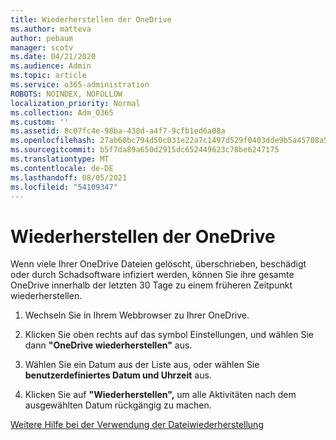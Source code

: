 ```yaml
---
title: Wiederherstellen der OneDrive
ms.author: matteva
author: pebaum
manager: scotv
ms.date: 04/21/2020
ms.audience: Admin
ms.topic: article
ms.service: o365-administration
ROBOTS: NOINDEX, NOFOLLOW
localization_priority: Normal
ms.collection: Adm_O365
ms.custom: ''
ms.assetid: 8c07fc4e-98ba-438d-a4f7-9cfb1ed6a08a
ms.openlocfilehash: 27ab60bc794d50c031e22a7c1497d529f0403dde9b5a45708a54495117c1939f
ms.sourcegitcommit: b5f7da89a650d2915dc652449623c78be6247175
ms.translationtype: MT
ms.contentlocale: de-DE
ms.lasthandoff: 08/05/2021
ms.locfileid: "54109347"
---
```

# <a name="restore-your-onedrive"></a>Wiederherstellen der OneDrive

Wenn viele Ihrer OneDrive Dateien gelöscht, überschrieben, beschädigt oder durch Schadsoftware infiziert werden, können Sie ihre gesamte OneDrive innerhalb der letzten 30 Tage zu einem früheren Zeitpunkt wiederherstellen.
  
1. Wechseln Sie in Ihrem Webbrowser zu Ihrer OneDrive.
    
2. Klicken Sie oben rechts auf das symbol Einstellungen, und wählen Sie dann **"OneDrive wiederherstellen"** aus.
    
3. Wählen Sie ein Datum aus der Liste aus, oder wählen Sie **benutzerdefiniertes Datum und Uhrzeit** aus.
    
4. Klicken Sie auf **"Wiederherstellen",** um alle Aktivitäten nach dem ausgewählten Datum rückgängig zu machen. 
    
[Weitere Hilfe bei der Verwendung der Dateiwiederherstellung](https://go.microsoft.com/fwlink/?linkid=872874)
  

